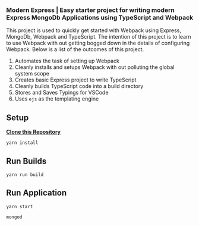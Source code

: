 ### Modern Express | Easy starter project for writing modern Express MongoDb Applications using TypeScript and Webpack

This project is used to quickly get started with Webpack using Express, MongoDb, Webpack and TypeScript. The intention of this project is to learn to use Webpack with out getting bogged down in the details of configuring Webpack. Below is a list of the outcomes of this project.

1. Automates the task of setting up Webpack
2. Cleanly installs and setups Webpack with out polluting the global system scope
3. Creates basic Express project to write TypeScript
4. Cleanly builds TypeScript code into a build directory
5. Stores and Saves Typings for VSCode
6. Uses `ejs` as the templating engine

**Setup**
---
**[Clone this Repository](https://github.com/lossless1/nodets-webpack-starter/archive/master.zip)**

```
yarn install
```

**Run Builds**
---
```
yarn run build
```

**Run Application**
---
```
yarn start

mongod
```